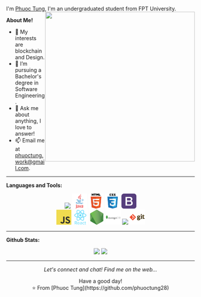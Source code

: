 I'm [Phuoc Tung](https://github.com/phuoctung28), I'm an undergraduated student from FPT University.
<img align="right" src="https://media.giphy.com/media/ACzsN9dhQuOZ6RYXcM/giphy.gif" width="400" height="400" />

**About Me!**
- 🤔 My interests are blockchain and Design.
- 💼 I’m pursuing a Bachelor's degree in Software Engineering.
- 💬 Ask me about anything, I love to answer!
- 📫 Email me at [phuoctung.work@gmail.com](mailto:phuoctung.work@gmail.com).
---

**Languages and Tools:**

<p align="center">

  <div align="center">
    <code><img height="40" src="https://miro.medium.com/max/1400/0*yqbRInqX0ZRUlVS0"></code> 
      <code><img height="40" src="https://raw.githubusercontent.com/devicons/devicon/master/icons/java/java-original-wordmark.svg"></code> 
      <code><img height="40" src="https://raw.githubusercontent.com/github/explore/80688e429a7d4ef2fca1e82350fe8e3517d3494d/topics/html/html.png"></code> 
      <code><img height="40" src="https://raw.githubusercontent.com/github/explore/80688e429a7d4ef2fca1e82350fe8e3517d3494d/topics/css/css.png"></code> 
      <code><img height="40" src="https://raw.githubusercontent.com/github/explore/80688e429a7d4ef2fca1e82350fe8e3517d3494d/topics/bootstrap/bootstrap.png"></code><br/>
      <code><img height="40" src="https://raw.githubusercontent.com/github/explore/80688e429a7d4ef2fca1e82350fe8e3517d3494d/topics/javascript/javascript.png"></code> 
      <code><img height="40" src="https://raw.githubusercontent.com/devicons/devicon/master/icons/react/react-original-wordmark.svg"></code> 
      <code><img height="40" src="https://raw.githubusercontent.com/github/explore/80688e429a7d4ef2fca1e82350fe8e3517d3494d/topics/nodejs/nodejs.png"></code> <code><img height="40" src="https://raw.githubusercontent.com/github/explore/80688e429a7d4ef2fca1e82350fe8e3517d3494d/topics/mongodb/mongodb.png"></code> 
    <code><img height="40" src="https://logowik.com/content/uploads/images/microsoft-sql-server4529.jpg"></code> 
    <code><img height="40" src="https://raw.githubusercontent.com/github/explore/80688e429a7d4ef2fca1e82350fe8e3517d3494d/topics/git/git.png"></code> 
  </div>
  </p>

---

**Github Stats:**

<p align="center">
  
  <img src="https://github-readme-stats.vercel.app/api?username=phuoctung28&hide=stars&show_icons=true&theme=dracula&line_height=28">
  <img src="https://github-readme-stats.vercel.app/api/top-langs/?username=phuoctung28&count_private=true&theme=dracula">
 

</p>

---

<p align="center">
  <i>Let's connect and chat! Find me on the web...</i>
  <p align="center">
    Have a good day!
    <br />
    ⭐️ From [Phuoc Tung](https://github.com/phuoctung28)
    <br />
  </p>
</p>

<div align="right">
  
<!-- [![HitCount](http://hits.dwyl.com/verma-anushka/verma-anushka.svg)](http://hits.dwyl.com/verma-anushka/verma-anushka) ![ViewCount](https://views.whatilearened.today/views/github/verma-anushka/verma-anushka.svg) [![Thanks!](https://img.shields.io/badge/Thanks%20for%20visiting-!-1EAEDB.svg)](https://verma-anushka.github.io/anushkaverma/)
 -->
</div>


